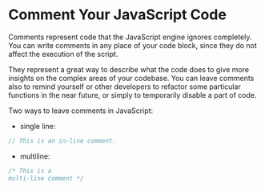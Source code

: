 # Comment Your JavaScript Code

Comments represent code that the JavaScript engine ignores completely. You can write comments in any place of your code block, since they do not affect the execution of the script.

They represent a great way to describe what the code does to give more insights on the complex areas of your codebase. You can leave comments also to remind yourself or other developers to refactor some particular functions in the near future, or simply to temporarily disable a part of code.

Two ways to leave comments in JavaScript:
- single line:
```js
// This is an in-line comment.
```

- multiline:
```js
/* This is a
multi-line comment */
```